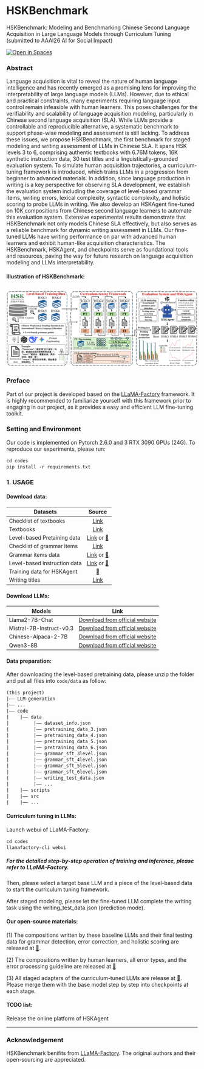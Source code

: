 # HSKBenchmark
HSKBenchmark: Modeling and Benchmarking Chinese Second Language Acquisition in Large Language Models through Curriculum Tuning (submitted to AAAI26 AI for Social Impact)

[![Open in Spaces](https://img.shields.io/badge/🤗-Open%20in%20Spaces-blue)](https://huggingface.co/CharlesYeung001/HSKBenchmark_adapters/tree/main)

### Abstract
Language acquisition is vital to reveal the nature of human language intelligence and has recently emerged as a promising lens for improving the interpretability of large language models (LLMs). However, due to ethical and practical constraints, many experiments requiring language input control remain infeasible with human learners. This poses challenges for the verifiability and scalability of language acquisition modeling, particularly in Chinese second language acquisition (SLA). While LLMs provide a controllable and reproducible alternative, a systematic benchmark to support phase-wise modeling and assessment is still lacking. To address these issues, we propose HSKBenchmark, the first benchmark for staged modeling and writing assessment of LLMs in Chinese SLA. It spans HSK levels 3 to 6, comprising authentic textbooks with 6.76M tokens, 16K synthetic instruction data, 30 test titles and a linguistically-grounded evaluation system. To simulate human acquisition trajectories, a curriculum-tuning framework is introduced, which trains LLMs in a progression from beginner to advanced materials. In addition, since language production in writing is a key perspective for observing SLA development, we establish the evaluation system including the coverage of level-based grammar items, writing errors, lexical complexity, syntactic complexity, and holistic scoring to probe LLMs in writing. We also develop an HSKAgent fine-tuned on 10K compositions from Chinese second language learners to automate this evaluation system. Extensive experimental results demonstrate that HSKBenchmark not only models Chinese SLA effectively, but also serves as a reliable benchmark for dynamic writing assessment in LLMs. Our fine-tuned LLMs have writing performance on par with advanced human learners and exhibit human-like acquisition characteristics. The HSKBenchmark, HSKAgent, and checkpoints serve as foundational tools and resources, paving the way for future research on language acquisition modeling and LLMs interpretability.

#### Illustration of HSKBenchmark:
![image](./benchmark_framework.png)
---

### Preface
Part of our project is developed based on the [LLaMA-Factory](https://github.com/hiyouga/LLaMA-Factory) framework. It is highly recommended to familiarize yourself with this framework prior to engaging in our project, as it provides a easy and efficient LLM fine-tuning toolkit.

### Setting and Environment
Our code is implemented on Pytorch 2.6.0 and 3 RTX 3090 GPUs (24G). 
To reproduce our experiments, please run: 
```.
cd codes
pip install -r requirements.txt
```
### 1. USAGE
#### Download data: 
Datasets | Source
--- | :---:
Checklist of textbooks | [Link](https://github.com/CharlesYang030/HSKB/blob/main/data/pretraining_data/textbook_checklist.xlsx)
Textbooks | [Link](https://github.com/CharlesYang030/HSKB/tree/main/data/pretraining_data/pretrain-data)
Level-based Pretaining data | [Link](https://github.com/CharlesYang030/HSKB/tree/main/data/pretraining_data) or  [🤗](https://huggingface.co/datasets/CharlesYeung001/Curriculum_Tuning_Training_Data)
Checklist of grammar items | [Link](https://github.com/CharlesYang030/HSKB/blob/main/data/grammar_instruction_data/grammar_items/HSK_grammar_items_selected_collection.xlsx)
Grammar items data | [Link](https://github.com/CharlesYang030/HSKB/tree/main/data/grammar_instruction_data/grammar_items) or  [🤗](https://huggingface.co/datasets/CharlesYeung001/Curriculum_Tuning_Training_Data)
Level-based instruction data | [Link](https://github.com/CharlesYang030/HSKB/tree/main/data/grammar_instruction_data/level_based_sft_data) or  [🤗](https://huggingface.co/datasets/CharlesYeung001/Curriculum_Tuning_Training_Data)
Training data for HSKAgent | [🤗](https://huggingface.co/datasets/CharlesYeung001/Curriculum_Tuning_Training_Data)
Writing titles | [Link](https://github.com/CharlesYang030/HSKB/blob/main/codes/data/writing_test_data.json)

#### Download LLMs: 
Models | Link
--- | :---:
Llama2-7B-Chat | [Download from official website](https://www.llama.com/llama2/)
Mistral-7B-Instruct-v0.3 | [Download from official website](https://huggingface.co/mistralai/Mistral-7B-Instruct-v0.3)
Chinese-Alpaca-2-7B | [Download from official website](https://huggingface.co/hfl/chinese-alpaca-2-7b)
Qwen3-8B | [Download from official website](https://huggingface.co/Qwen/Qwen3-8B)

#### Data preparation:
After downloading the level-based pretraining data, please unzip the folder and put all files into `code/data` as follow:
```.
(this project)
|—— LLM-generation
|—— ...
|—— code
|    |—— data
|         |—— dataset_info.json
|         |—— pretraining_data_3.json
|         |—— pretraining_data_4.json
|         |—— pretraining_data_5.json
|         |—— pretraining_data_6.json
|         |—— grammar_sft_3level.json
|         |—— grammar_sft_4level.json
|         |—— grammar_sft_5level.json
|         |—— grammar_sft_6level.json
|         |—— writing_test_data.json
|         |—— ...
|    |—— scripts
|    |—— src
|    |—— ...
```

#### Curriculum tuning in LLMs:
Launch webui of LLaMA-Factory:
```.
cd codes
llamafactory-cli webui
```
##### For the detailed step-by-step operation of training and inference, please refer to LLaMA-Factory.

Then, please select a target base LLM and a piece of the level-based data to start the curriculum tuning framework.

After staged modeling, please let the fine-tuned LLM complete the writing task using the writing_test_data.json (prediction mode).

#### Our open-source materials:

(1) The compositions written by these baseline LLMs and their final testing data for grammar detection, error correction, and holistic scoring are released at [🤗](https://huggingface.co/datasets/CharlesYeung001/Curriculum_Tuning_Test_Data).

(2) The compositions written by human learners, all error types, and the error processing guideline are released at [🤗](https://huggingface.co/datasets/CharlesYeung001/Writing_and_Errors)

(3) All staged adapters of the curriculum-tuned LLMs are release at [🤗](https://huggingface.co/CharlesYeung001/HSKBenchmark_adapters). Please merge them with the base model step by step into checkpoints at each stage.

#### TODO list:
Release the online platform of HSKAgent

---

### Acknowledgement
HSKBenchmark benifits from [LLaMA-Factory](https://github.com/hiyouga/LLaMA-Factory). The original authors and their open-sourcing are appreciated.
